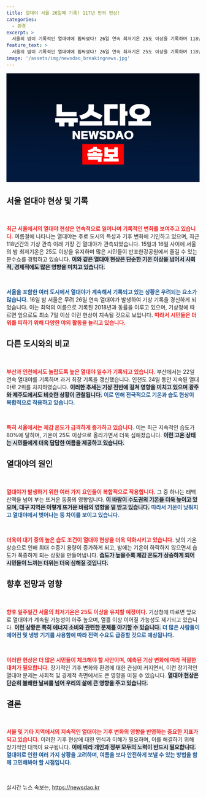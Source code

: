 ```yaml
---
title: 열대야 서울 26일째 기록! 117년 만의 현상!
categories:
  - 환경
excerpt: >
  서울의 밤이 기록적인 열대야에 휩싸였다! 26일 연속 최저기온 25도 이상을 기록하며 118년 역사상 최장 기록을 경신했다. 폭염이 지속되는 가운데 시민들은 한강 분수쇼로 더위를 식히고 있다. 비 예보에도 불구하고 열대야는 앞으로도 계속될 전망, 과연 서울은 언제 추위를 느낄 수 있을까?
feature_text: >
  서울의 밤이 기록적인 열대야에 휩싸였다! 26일 연속 최저기온 25도 이상을 기록하며 118년 역사상 최장 기록을 경신했다. 폭염이 지속되는 가운데 시민들은 한강 분수쇼로 더위를 식히고 있다. 비 예보에도 불구하고 열대야는 앞으로도 계속될 전망, 과연 서울은 언제 추위를 느낄 수 있을까?
image: '/assets/img/newsdao_breakingnews.jpg'
---
```


<p><img src="/assets/img/newsdao_breakingnews.jpg" alt="koreaapp 속보" /></p>

<h2 data-ke-size="size26">서울 열대야 현상 및 기록</h2>

<p data-ke-size="size16">&nbsp;</p>  

<p><b><span style="color: #ee2323;">최근 서울에서의 열대야 현상은 연속적으로 일어나며 기록적인 변화를 보여주고 있습니다.</span></b> 여름철에 나타나는 열대야는 주로 도시의 특성과 기후 변화에 기인하고 있으며, 최근 118년간의 기상 관측 이래 가장 긴 열대야가 관측되었습니다. 15일과 16일 사이에 서울의 밤 최저기온은 25도 이상을 유지하며 많은 시민들이 반포한강공원에서 즐길 수 있는 분수쇼를 경험하고 있습니다. <b><span style="background-color: #21538527;">이와 같은 열대야 현상은 단순한 기온 이상을 넘어서 사회적, 경제적에도 많은 영향을 미치고 있습니다.</span></b> </p>

<p data-ke-size="size16">&nbsp;</p>  

<p><b><span style="color: #1a5490;">서울을 포함한 여러 도시에서 열대야가 계속해서 기록되고 있는 상황은 우려되는 요소가 많습니다.</span></b> 16일 밤 서울은 무려 26일 연속 열대야가 발생하여 기상 기록을 경신하게 되었습니다. 이는 최악의 여름으로 기록된 2018년과 동률을 이루고 있으며, 기상청에 따르면 앞으로도 최소 7일 이상 이런 현상이 지속될 것으로 보입니다. <b><span style="color: #ee2323;">따라서 시민들은 더위를 피하기 위해 다양한 야외 활동을 늘리고 있습니다.</span></b></p>

<h2 data-ke-size="size26">다른 도시와의 비교</h2>

<p data-ke-size="size16">&nbsp;</p>  

<p><b><span style="color: #ee2323;">부산과 인천에서도 놀랍도록 높은 열대야 일수가 기록되고 있습니다.</span></b> 부산에서는 22일 연속 열대야를 기록하며 과거 최장 기록을 갱신했습니다. 인천도 24일 동안 지속된 열대야로 2위를 차지하였습니다. <b><span style="background-color: #21538527;">이러한 추세는 기상 전반에 걸쳐 영향을 미치고 있으며 광주와 제주도에서도 비슷한 상황이 관찰됩니다.</span></b> <b><span style="color: #1a5490;">이로 인해 전국적으로 기온과 습도 현상이 복합적으로 작용하고 있습니다.</span></b></p>

<p data-ke-size="size16">&nbsp;</p>  

<p><b><span style="color: #ee2323;">특히 서울에서는 체감 온도가 급격하게 증가하고 있습니다.</span></b> 이는 최근 지속적인 습도가 80%에 달하며, 기온이 25도 이상으로 올라가면서 더욱 심해졌습니다. <b><span style="background-color: #21538527;">이런 고온 상태는 시민들에게 더욱 답답한 여름을 제공하고 있습니다.</span></b> </p>

<h2 data-ke-size="size26">열대야의 원인</h2>

<p data-ke-size="size16">&nbsp;</p>  

<p><b><span style="color: #ee2323;">열대야가 발생하기 위한 여러 가지 요인들이 복합적으로 작용합니다.</span></b> 그 중 하나는 태백산맥을 넘어 부는 뜨거운 동풍의 영향입니다. <b><span style="background-color: #21538527;">이 바람이 수도권의 기온을 더욱 높이고 있으며, 대구 지역은 이렇게 뜨거운 바람의 영향을 덜 받고 있습니다.</span></b> <b><span style="color: #1a5490;">따라서 기온이 낮춰지고 열대야에서 벗어나는 등 차이를 보이고 있습니다.</span></b></p>

<p data-ke-size="size16">&nbsp;</p>  

<p><b><span style="color: #ee2323;">더욱이 대기 중의 높은 습도 조건이 열대야 현상을 더욱 악화시키고 있습니다.</span></b> 낮의 기온 상승으로 인해 최대 수증기 용량이 증가하게 되고, 밤에는 기온이 하락하지 않으면서 습도가 폭증하게 되는 상황을 만들어냅니다. <b><span style="background-color: #21538527;">습도가 높을수록 체감 온도가 상승하게 되어 시민들이 느끼는 더위는 더욱 심해질 것입니다.</span></b></p>

<h2 data-ke-size="size26">향후 전망과 영향</h2>

<p data-ke-size="size16">&nbsp;</p>  

<p><b><span style="color: #ee2323;">향후 일주일간 서울의 최저기온은 25도 이상을 유지할 예정이다.</span></b> 기상청에 따르면 앞으로 열대야가 계속될 가능성이 아주 높으며, 열흘 이상 이어질 가능성도 제기되고 있습니다. <b><span style="background-color: #21538527;">이런 상황은 특히 에너지 소비와 관련한 문제를 야기할 수 있습니다.</span></b> <b><span style="color: #1a5490;">더 많은 사람들이 에어컨 및 냉방 기기를 사용함에 따라 전력 수요도 급증할 것으로 예상됩니다.</span></b></p>

<p data-ke-size="size16">&nbsp;</p>  

<p><b><span style="color: #ee2323;">이러한 현상은 더 많은 시민들이 체크해야 할 사안이며, 예측된 기상 변화에 따라 적절한 대처가 필요합니다.</span></b> 장기적인 기후 변화와 환경에 대한 관심이 커지면서, 이런 장기적인 열대야 문제는 사회적 및 경제적 측면에서도 큰 영향을 미칠 수 있습니다. <b><span style="background-color: #21538527;">열대야 현상은 단순히 불쾌한 날씨를 넘어 우리의 삶에 큰 영향을 주고 있습니다.</span></b> </p>

<h2 data-ke-size="size26">결론</h2>

<p data-ke-size="size16">&nbsp;</p>  

<p><b><span style="color: #ee2323;">서울 및 기타 지역에서의 지속적인 열대야는 기후 변화의 영향을 반영하는 중요한 지표가 되고 있습니다.</span></b> 이러한 기후 현상에 대한 인식과 이해가 필요하며, 이를 해결하기 위해 장기적인 대책이 요구됩니다. <b><span style="background-color: #21538527;">이에 따라 개인과 정부 모두의 노력이 반드시 필요합니다.</span></b> <b><span style="color: #1a5490;">열대야로 인한 여러 가지 상황을 고려하며, 여름을 보다 안전하게 보낼 수 있는 방법을 함께 고민해봐야 할 시점입니다.</span></b></p>

<p data-ke-size="size16">&nbsp;</p>  
실시간 뉴스 속보는, <a href="https://newsdao.kr" rel="dofollow">https://newsdao.kr</a>


